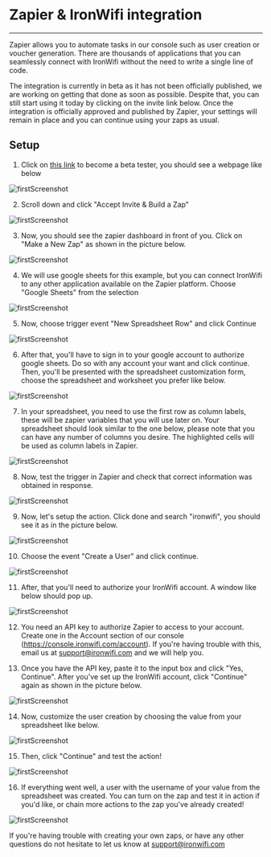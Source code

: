# **Zapier & IronWifi integration**

---

Zapier allows you to automate tasks in our console such as user creation or voucher generation. There are thousands of applications that you can seamlessly connect with IronWifi without the need to write a single line of code.

The integration is currently in beta as it has not been officially published, we are working on getting that done as soon as possible. Despite that, you can still start using it today by clicking on the invite link below. Once the integration is officially approved and published by Zapier, your settings will remain in place and you can continue using your zaps as usual.

## Setup

1. Click on [this link](https://zapier.com/developer/public-invite/80527/3616c5397dbe1b00a997d205f1d19bde/) to become a beta tester, you should see a webpage like below

  ![firstScreenshot](https://raw.githubusercontent.com/IronWifi/docs/master/user_Guide/zapier/zapier1.png)

2. Scroll down and click "Accept Invite & Build a Zap"

  ![firstScreenshot](https://raw.githubusercontent.com/IronWifi/docs/master/user_Guide/zapier/zapier2.png)

3. Now, you should see the zapier dashboard in front of you. Click on "Make a New Zap" as shown in the picture below.

  ![firstScreenshot](https://raw.githubusercontent.com/IronWifi/docs/master/user_Guide/zapier/zapier3.png)

4. We will use google sheets for this example, but you can connect IronWifi to any other application available on the Zapier platform. Choose "Google Sheets" from the selection

  ![firstScreenshot](https://raw.githubusercontent.com/IronWifi/docs/master/user_Guide/zapier/zapier4.png)

5. Now, choose trigger event "New Spreadsheet Row" and click Continue

  ![firstScreenshot](https://raw.githubusercontent.com/IronWifi/docs/master/user_Guide/zapier/zapier5.png)

6. After that, you'll have to sign in to your google account to authorize google sheets. Do so with any account your want and click continue. Then, you'll be presented with the spreadsheet customization form, choose the spreadsheet and worksheet you prefer like below.

  ![firstScreenshot](https://raw.githubusercontent.com/IronWifi/docs/master/user_Guide/zapier/zapier6.png)

7. In your spreadsheet, you need to use the first row as column labels, these will be zapier variables that you will use later on. Your spreadsheet should look similar to the one below, please note that you can have any number of columns you desire. The highlighted cells will be used as column labels in Zapier.

  ![firstScreenshot](https://raw.githubusercontent.com/IronWifi/docs/master/user_Guide/zapier/zapier7.png)

8. Now, test the trigger in Zapier and check that correct information was obtained in response.

  ![firstScreenshot](https://raw.githubusercontent.com/IronWifi/docs/master/user_Guide/zapier/zapier8.png)

9. Now, let's setup the action. Click done and search "ironwifi", you should see it as in the picture below.

  ![firstScreenshot](https://raw.githubusercontent.com/IronWifi/docs/master/user_Guide/zapier/zapier9.png)

10. Choose the event "Create a User" and click continue.

  ![firstScreenshot](https://raw.githubusercontent.com/IronWifi/docs/master/user_Guide/zapier/zapier10.png)

11. After, that you'll need to authorize your IronWifi account. A window like below should pop up.

  ![firstScreenshot](https://raw.githubusercontent.com/IronWifi/docs/master/user_Guide/zapier/zapier11.png)

12. You need an API key to authorize Zapier to access to your account. Create one in the Account section of our console (https://console.ironwifi.com/account). If you're having trouble with this, email us at support@ironwifi.com and we will help you.

13. Once you have the API key, paste it to the input box and click "Yes, Continue". After you've set up the IronWifi account, click "Continue" again as shown in the picture below.

  ![firstScreenshot](https://raw.githubusercontent.com/IronWifi/docs/master/user_Guide/zapier/zapier12.png)

14. Now, customize the user creation by choosing the value from your spreadsheet like below.

  ![firstScreenshot](https://raw.githubusercontent.com/IronWifi/docs/master/user_Guide/zapier/zapier13.png)

15. Then, click "Continue" and test the action!

  ![firstScreenshot](https://raw.githubusercontent.com/IronWifi/docs/master/user_Guide/zapier/zapier14.png)

16. If everything went well, a user with the username of your value from the spreadsheet was created. You can turn on the zap and test it in action if you'd like, or chain more actions to the zap you've already created!

  ![firstScreenshot](https://raw.githubusercontent.com/IronWifi/docs/master/user_Guide/zapier/zapier15.png)

If you're having trouble with creating your own zaps, or have any other questions do not hesitate to let us know at support@ironwifi.com
